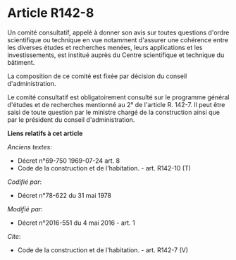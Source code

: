 # Article R142-8

Un comité consultatif, appelé à donner son avis sur toutes questions d'ordre scientifique ou technique en vue notamment
d'assurer une cohérence entre les diverses études et recherches menées, leurs applications et les investissements, est
institué auprès du Centre scientifique et technique du bâtiment. 

La composition de ce comité est fixée par décision du conseil d'administration. 

Le comité consultatif est obligatoirement consulté sur le programme général d'études et de recherches mentionné au 2° de
l'article R. 142-7. Il peut être saisi de toute question par le ministre chargé de la construction ainsi que par le président
du conseil d'administration.

**Liens relatifs à cet article**

_Anciens textes_:

  - Décret n°69-750 1969-07-24 art. 8
  - Code de la construction et de l'habitation. - art. R142-10 (T)

_Codifié par_:

  - Décret n°78-622 du 31 mai 1978

_Modifié par_:

  - Décret n°2016-551 du 4 mai 2016 - art. 1

_Cite_:

  - Code de la construction et de l'habitation. - art. R142-7 (V)
